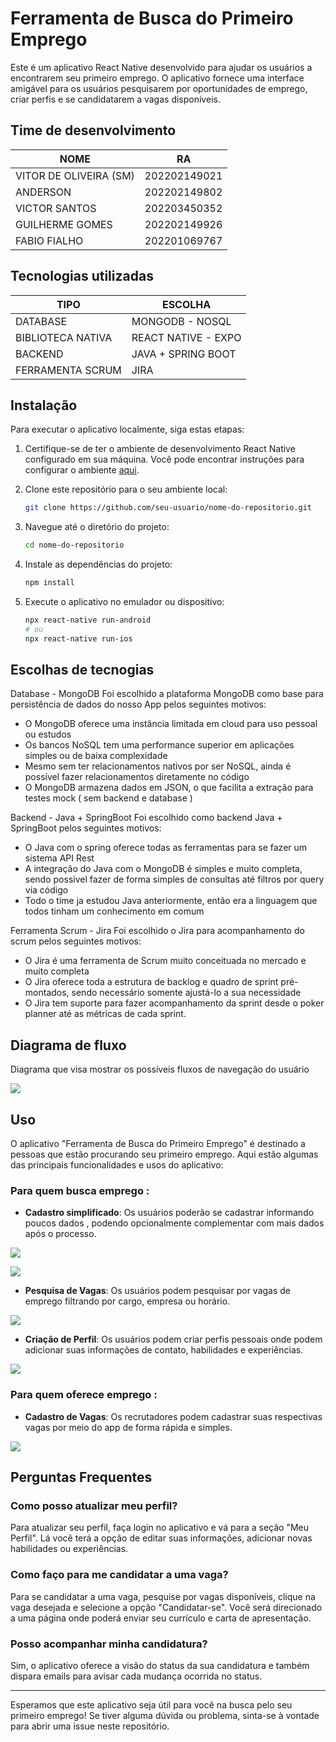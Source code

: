 # Ferramenta de Busca do Primeiro Emprego

Este é um aplicativo React Native desenvolvido para ajudar os usuários a encontrarem seu primeiro emprego. O aplicativo fornece uma interface amigável para os usuários pesquisarem por oportunidades de emprego, criar perfis e se candidatarem a vagas disponíveis.

## Time de desenvolvimento
| NOME                  | RA           |
| ----------------------| ------------ |
| VITOR DE OLIVEIRA (SM)| 202202149021 |
| ANDERSON              | 202202149802 |
| VICTOR SANTOS         | 202203450352 |
| GUILHERME GOMES       | 202202149926 |
| FABIO FIALHO          | 202201069767 |


## Tecnologias utilizadas
| TIPO                  | ESCOLHA             |
| ----------------------| ------------------- |
| DATABASE              | MONGODB - NOSQL     |
| BIBLIOTECA NATIVA     | REACT NATIVE - EXPO |
| BACKEND               | JAVA + SPRING BOOT  |
| FERRAMENTA SCRUM      | JIRA                |



## Instalação

Para executar o aplicativo localmente, siga estas etapas:

1. Certifique-se de ter o ambiente de desenvolvimento React Native configurado em sua máquina. Você pode encontrar instruções para configurar o ambiente [aqui](https://reactnative.dev/docs/environment-setup).

2. Clone este repositório para o seu ambiente local:

    ```bash
    git clone https://github.com/seu-usuario/nome-do-repositorio.git
    ```

3. Navegue até o diretório do projeto:

    ```bash
    cd nome-do-repositorio
    ```

4. Instale as dependências do projeto:

    ```bash
    npm install
    ```

5. Execute o aplicativo no emulador ou dispositivo:

    ```bash
    npx react-native run-android
    # ou
    npx react-native run-ios
    ```

## Escolhas de tecnogias


Database - MongoDB
Foi escolhido a plataforma MongoDB como base para persistência de dados do nosso App pelos seguintes motivos:
- O MongoDB oferece uma instância limitada em cloud para uso pessoal ou estudos
- Os bancos NoSQL tem uma performance superior em aplicações simples ou de baixa complexidade
- Mesmo sem ter relacionamentos nativos por ser NoSQL, ainda é possível fazer relacionamentos diretamente no código
- O MongoDB armazena dados em JSON, o que facilita a extração para testes mock ( sem backend e database )

Backend - Java + SpringBoot
Foi escolhido como backend Java + SpringBoot pelos seguintes motivos:
- O Java com o spring oferece todas as ferramentas para se fazer um sistema API Rest
- A integração do Java com o MongoDB é simples e muito completa, sendo possivel fazer de forma simples de consultas até filtros por query via código
- Todo o time ja estudou Java anteriormente, então era a linguagem que todos tinham um conhecimento em comum

Ferramenta Scrum - Jira
Foi escolhido o Jira para acompanhamento do scrum pelos seguintes motivos:
- O Jira é uma ferramenta de Scrum muito conceituada no mercado e muito completa
- O Jira oferece toda a estrutura de backlog e quadro de sprint pré-montados, sendo necessário somente ajustá-lo a sua necessidade
- O Jira tem suporte para fazer acompanhamento da sprint desde o poker planner até as métricas de cada sprint.


## Diagrama de fluxo

Diagrama que visa mostrar os possíveis fluxos de navegação do usuário

![](assets/JobFinderDiagram.jpg)

## Uso

O aplicativo "Ferramenta de Busca do Primeiro Emprego" é destinado a pessoas que estão procurando seu primeiro emprego. Aqui estão algumas das principais funcionalidades e usos do aplicativo:

### Para quem busca emprego :

- **Cadastro simplificado**: Os usuários poderão se cadastrar informando poucos dados , podendo opcionalmente complementar com mais dados após o processo.

![](assets/cadastro.jpg)

![](assets/login.jpg)

- **Pesquisa de Vagas**: Os usuários podem pesquisar por vagas de emprego filtrando por cargo, empresa ou horário.

![](assets/listadevagas.jpg)
  
- **Criação de Perfil**: Os usuários podem criar perfis pessoais onde podem adicionar suas informações de contato, habilidades e experiências.

![](assets/perfil.jpg)

### Para quem oferece emprego :

- **Cadastro de Vagas**: Os recrutadores podem cadastrar suas respectivas vagas por meio do app de forma rápida e simples.

![](assets/cadastrodevaga.jpg)

## Perguntas Frequentes

### Como posso atualizar meu perfil?

Para atualizar seu perfil, faça login no aplicativo e vá para a seção "Meu Perfil". Lá você terá a opção de editar suas informações, adicionar novas habilidades ou experiências.

### Como faço para me candidatar a uma vaga?

Para se candidatar a uma vaga, pesquise por vagas disponíveis, clique na vaga desejada e selecione a opção "Candidatar-se". Você será direcionado a uma página onde poderá enviar seu currículo e carta de apresentação.

### Posso acompanhar minha candidatura?

Sim, o aplicativo oferece a visão do status da sua candidatura e também dispara emails para avisar cada mudança ocorrida no status.

---

Esperamos que este aplicativo seja útil para você na busca pelo seu primeiro emprego! Se tiver alguma dúvida ou problema, sinta-se à vontade para abrir uma issue neste repositório.
